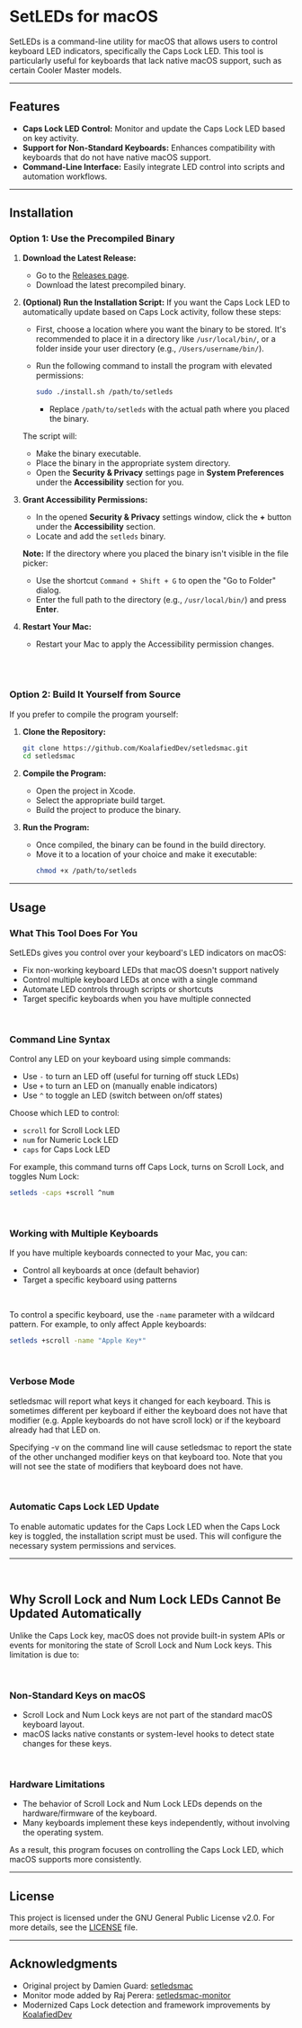 # SetLEDs for macOS

SetLEDs is a command-line utility for macOS that allows users to control keyboard LED indicators, specifically the Caps Lock LED. This tool is particularly useful for keyboards that lack native macOS support, such as certain Cooler Master models.

---

## Features

- **Caps Lock LED Control:** Monitor and update the Caps Lock LED based on key activity.
- **Support for Non-Standard Keyboards:** Enhances compatibility with keyboards that do not have native macOS support.
- **Command-Line Interface:** Easily integrate LED control into scripts and automation workflows.

---

## Installation

### Option 1: Use the Precompiled Binary

1. **Download the Latest Release:**
   - Go to the [Releases page](https://github.com/KoalafiedDev/setledsmac/releases).
   - Download the latest precompiled binary.

2. **(Optional) Run the Installation Script:**
   If you want the Caps Lock LED to automatically update based on Caps Lock activity, follow these steps:
   
   - First, choose a location where you want the binary to be stored. It's recommended to place it in a directory like `/usr/local/bin/`, or a folder inside your user directory (e.g., `/Users/username/bin/`).
   
   - Run the following command to install the program with elevated permissions:
     ```bash
     sudo ./install.sh /path/to/setleds
     ```
     - Replace `/path/to/setleds` with the actual path where you placed the binary.
   
   The script will:
   - Make the binary executable.
   - Place the binary in the appropriate system directory.
   - Open the **Security & Privacy** settings page in **System Preferences** under the **Accessibility** section for you.

3. **Grant Accessibility Permissions:**
   - In the opened **Security & Privacy** settings window, click the **+** button under the **Accessibility** section.
   - Locate and add the `setleds` binary.
   
   **Note:** If the directory where you placed the binary isn't visible in the file picker:
   - Use the shortcut `Command + Shift + G` to open the "Go to Folder" dialog.
   - Enter the full path to the directory (e.g., `/usr/local/bin/`) and press **Enter**.

4. **Restart Your Mac:**
   - Restart your Mac to apply the Accessibility permission changes.

<br>
<br>

### Option 2: Build It Yourself from Source

If you prefer to compile the program yourself:

1. **Clone the Repository:**
   ```bash
   git clone https://github.com/KoalafiedDev/setledsmac.git
   cd setledsmac
   ```

2. **Compile the Program:**
   - Open the project in Xcode.
   - Select the appropriate build target.
   - Build the project to produce the binary.

3. **Run the Program:**
   - Once compiled, the binary can be found in the build directory.
   - Move it to a location of your choice and make it executable:
     ```bash
     chmod +x /path/to/setleds
     ```

---

## Usage
### What This Tool Does For You

SetLEDs gives you control over your keyboard's LED indicators on macOS:
- Fix non-working keyboard LEDs that macOS doesn't support natively
- Control multiple keyboard LEDs at once with a single command
- Automate LED controls through scripts or shortcuts
- Target specific keyboards when you have multiple connected

<br>

### Command Line Syntax

Control any LED on your keyboard using simple commands:
- Use `-` to turn an LED off (useful for turning off stuck LEDs)
- Use `+` to turn an LED on (manually enable indicators)
- Use `^` to toggle an LED (switch between on/off states)

Choose which LED to control:
- `scroll` for Scroll Lock LED
- `num` for Numeric Lock LED
- `caps` for Caps Lock LED

For example, this command turns off Caps Lock, turns on Scroll Lock, and toggles Num Lock:
```bash
setleds -caps +scroll ^num
```

<br>

### Working with Multiple Keyboards

If you have multiple keyboards connected to your Mac, you can:
- Control all keyboards at once (default behavior)
- Target a specific keyboard using patterns

<br>

To control a specific keyboard, use the `-name` parameter with a wildcard pattern. For example, to only affect Apple keyboards:
```bash
setleds +scroll -name "Apple Key*"
```

<br>

### Verbose Mode

setledsmac will report what keys it changed for each keyboard. This is sometimes different per keyboard if either the keyboard does not have that modifier (e.g. Apple keyboards do not have scroll lock) or if the keyboard already had that LED on.

Specifying -v on the command line will cause setledsmac to report the state of the other unchanged modifier keys on that keyboard too. Note that you will not see the state of modifiers that keyboard does not have.

<br>

### Automatic Caps Lock LED Update

To enable automatic updates for the Caps Lock LED when the Caps Lock key is toggled, the installation script must be used. This will configure the necessary system permissions and services.

---

<br>

## Why Scroll Lock and Num Lock LEDs Cannot Be Updated Automatically

Unlike the Caps Lock key, macOS does not provide built-in system APIs or events for monitoring the state of Scroll Lock and Num Lock keys. This limitation is due to:

<br>

### Non-Standard Keys on macOS
- Scroll Lock and Num Lock keys are not part of the standard macOS keyboard layout.
- macOS lacks native constants or system-level hooks to detect state changes for these keys.

<br>

### Hardware Limitations
- The behavior of Scroll Lock and Num Lock LEDs depends on the hardware/firmware of the keyboard.
- Many keyboards implement these keys independently, without involving the operating system.

As a result, this program focuses on controlling the Caps Lock LED, which macOS supports more consistently.

---

## License

This project is licensed under the GNU General Public License v2.0. For more details, see the [LICENSE](LICENSE) file.

---

## Acknowledgments

- Original project by Damien Guard: [setledsmac](https://github.com/damienguard/setledsmac)
- Monitor mode added by Raj Perera: [setledsmac-monitor](https://github.com/rajperera/setledsmac-monitor)
- Modernized Caps Lock detection and framework improvements by [KoalafiedDev](https://github.com/KoalafiedDev/setledsmac)

